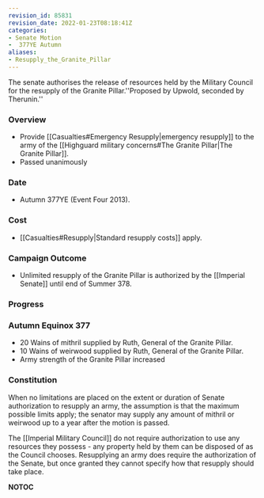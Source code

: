 ```yaml
---
revision_id: 85831
revision_date: 2022-01-23T08:18:41Z
categories:
- Senate Motion
-  377YE Autumn
aliases:
- Resupply_the_Granite_Pillar
---
```


The senate authorises the release of resources held by the Military Council for the resupply of the Granite Pillar.''Proposed by Upwold, seconded by Therunin.''

### Overview
* Provide [[Casualties#Emergency Resupply|emergency resupply]] to the army of the [[Highguard military concerns#The Granite Pillar|The Granite Pillar]].
* Passed unanimously

### Date
* Autumn 377YE (Event Four 2013).

### Cost
* [[Casualties#Resupply|Standard resupply costs]] apply.

### Campaign Outcome
* Unlimited resupply of the Granite Pillar is authorized by the [[Imperial Senate]] until end of Summer 378.

### Progress
### Autumn Equinox 377
* 20 Wains of mithril supplied by Ruth, General of the Granite Pillar.
* 10 Wains of weirwood supplied by Ruth, General of the Granite Pillar.
* Army strength of the Granite Pillar increased

### Constitution
When no limitations are placed on the extent or duration of Senate authorization to resupply an army, the assumption is that the maximum possible limits apply; the senator may supply any amount of mithril or weirwood up to a year after the motion is passed.

The [[Imperial Military Council]] do not require authorization to use any resources they possess - any property held by them can be disposed of as the Council chooses. Resupplying an army does require the authorization of the Senate, but once granted they cannot specify how that resupply should take place.



__NOTOC__
